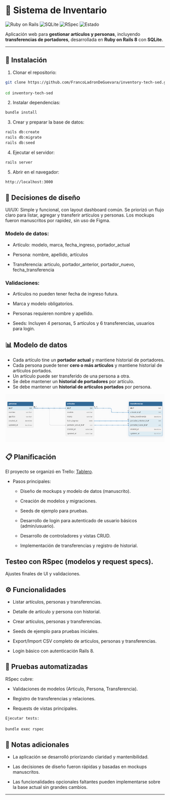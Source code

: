 # 🏢 Sistema de Inventario

![Ruby on Rails](https://img.shields.io/badge/Rails-8.0-red?logo=ruby&logoColor=white)
![SQLite](https://img.shields.io/badge/DB-SQLite-blue?logo=sqlite&logoColor=white)
![RSpec](https://img.shields.io/badge/Tests-RSpec-green?logo=ruby&logoColor=white)
![Estado](https://img.shields.io/badge/Status-Finalizado-success)

Aplicación web para **gestionar artículos y personas**, incluyendo **transferencias de portadores**, desarrollada en **Ruby on Rails 8** con **SQLite**.

---

## 🚀 Instalación

1. Clonar el repositorio:

```bash
git clone https://github.com/FrancoLadronDeGuevara/inventory-tech-sed.git

cd inventory-tech-sed
```

2. Instalar dependencias:
```bash
bundle install
```

3. Crear y preparar la base de datos:
```bash
rails db:create
rails db:migrate
rails db:seed
```

4. Ejecutar el servidor:
```bash
rails server
```

5. Abrir en el navegador:
```bash
http://localhost:3000

```


## 🎨 Decisiones de diseño

UI/UX: Simple y funcional, con layout dashboard común.
Se priorizó un flujo claro para listar, agregar y transferir artículos y personas.
Los mockups fueron manuscritos por rapidez, sin uso de Figma.

### Modelo de datos:

* Artículo: modelo, marca, fecha_ingreso, portador_actual

* Persona: nombre, apellido, artículos

* Transferencia: articulo, portador_anterior, portador_nuevo, fecha_transferencia


### Validaciones:

* Artículos no pueden tener fecha de ingreso futura.

* Marca y modelo obligatorios.

* Personas requieren nombre y apellido.

* Seeds: Incluyen 4 personas, 5 artículos y 6 transferencias, usuarios para login.

## 📊 Modelo de datos

* Cada artículo tine un **portador actual** y mantiene historial de portadores.
* Cada persona puede tener **cero o más articulos** y mantiene historial de artículos portados.
* Un artículo puede ser transferido de una persona a otra.
* Se debe mantener un **historial de portadores** por artículo.
* Se debe mantener un **historial de artículos portados** por persona.

![Imagen de relación de modelos](docs/modelos.png)

## 📋 Planificación

El proyecto se organizó en Trello: [Tablero](https://trello.com/b/y4bbirk7/inventory-system).

* Pasos principales:

    * Diseño de mockups y modelo de datos (manuscrito).

    * Creación de modelos y migraciones.
    
    * Seeds de ejemplo para pruebas.

    * Desarrollo de login para autenticado de usuario básicos (admin/usuario).

    * Desarrollo de controladores y vistas CRUD.

    * Implementación de transferencias y registro de historial.


## Testeo con RSpec (modelos y request specs).

Ajustes finales de UI y validaciones.

## ⚙️ Funcionalidades

* Listar artículos, personas y transferencias.

* Detalle de artículo y persona con historial.

* Crear artículos, personas y transferencias.

* Seeds de ejemplo para pruebas iniciales.

* Export/Import CSV completo de articulos, personas y transferencias.

* Login básico con autenticación Rails 8.

## 🧪 Pruebas automatizadas

RSpec cubre:

* Validaciones de modelos (Articulo, Persona, Transferencia).

* Registro de transferencias y relaciones.

* Requests de vistas principales.

```bash
Ejecutar tests:

bundle exec rspec

```

## 📄 Notas adicionales

* La aplicación se desarrolló priorizando claridad y mantenibilidad.

* Las decisiones de diseño fueron rápidas y basadas en mockups manuscritos.

* Las funcionalidades opcionales faltantes pueden implementarse sobre la base actual sin grandes cambios.


---
